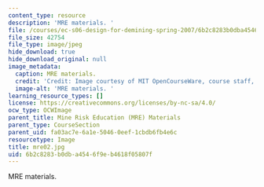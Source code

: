 ```yaml
---
content_type: resource
description: 'MRE materials. '
file: /courses/ec-s06-design-for-demining-spring-2007/6b2c8283b0dba4546f9eb4618f05807f_mre02.jpg
file_size: 42754
file_type: image/jpeg
hide_download: true
hide_download_original: null
image_metadata:
  caption: MRE materials.
  credit: 'Credit: Image courtesy of MIT OpenCourseWare, course staff, and students.'
  image-alt: 'MRE materials. '
learning_resource_types: []
license: https://creativecommons.org/licenses/by-nc-sa/4.0/
ocw_type: OCWImage
parent_title: Mine Risk Education (MRE) Materials
parent_type: CourseSection
parent_uid: fa03ac7e-6a1e-5046-0eef-1cbdb6fb4e6c
resourcetype: Image
title: mre02.jpg
uid: 6b2c8283-b0db-a454-6f9e-b4618f05807f
---
```

MRE materials. 